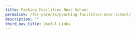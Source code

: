 ```yaml
---
title: Parking Facilities Near School
permalink: /for-parents/pearking-facilities-near-school/
description: ""
third_nav_title: Useful Links
---
```


